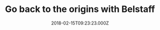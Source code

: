 ---
campaign-uuid: "c-a092b8c6-88b1-45f4-a204-734ff7801792"
type: "Preview"
category: "Fashion"
date: "2018-02-15T09:23:23.000Z"
end-date: "2018-05-31T23:59:00.000Z"
disable-form: false
is_promoted: false
has_entry_page: false
title: "Go back to the origins with Belstaff"
competition-description: "Incorporating “seasonless” technology,\_\_that make the\
  \ garments\_incredibly lightweight, waterproof, windproof, breathable, moisture-wicking\
  \ and UV protective… these developments look set to represent\_a\_vanguard of performance\
  \ fabric technology! \r\nThis brand new collection is the latest chapter in the\
  \ brand’s long history of fabric innovation. Discover your inner adventurer side\
  \ with Belstaff new collection: ORIGINS."
banner-img: "https://assets.expresslyapp.com/asset-56e7d45a-7588-4029-b614-2a00716abd3b.jpg"
logo-left-href: "https://www.belstaff.co.uk/origins.html"
logo-left-image: "https://assets.expresslyapp.com/asset-5cb061e0-2ff0-4c43-aeeb-e3012b9c0faa.jpg"
logo-left-title: "Belstaff"
has-winner: false
---